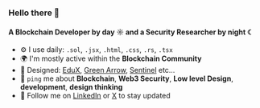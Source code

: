 ### Hello there 👋

#### A Blockchain Developer by day ☼ and a Security Researcher by night ☾

- ⚙️ I use daily: `.sol`, `.jsx`, `.html`, `.css`, `.rs`, `.tsx`
- 🌍 I'm mostly active within the **Blockchain Community**
- 💅 Designed: [EduX](https://eduxx.vercel.app/), [Green Arrow](https://green-arrow-final.vercel.app/), [Sentinel](https://github.com/Aryanzutshi/Sentinel) etc…
- 💬 `ping` me about **Blockchain**, **Web3 Security**, **Low level Design**, **development**, **design thinking**
- 🧔 Follow me on [LinkedIn](https://www.linkedin.com/in/aryanzutshi/) or [X](https://x.com/aryanzutshi12) to stay updated
